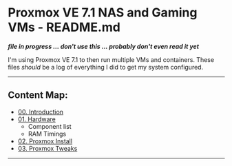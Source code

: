 # Proxmox VE 7.1 NAS and Gaming VMs - README.md

***file in progress ... don't use this ... probably don't even read it yet***

I'm using Proxmox VE 7.1 to then run multiple VMs and containers. These files *should* be a log of everything I did to get my system configured. 

---

## Content Map:

* [00. Introduction](00.Introduction.md)
* [01. Hardware](01.Hardware.md)
    + Component list
    + RAM Timings
* [02. Proxmox Install](02.ProxmoxInstall.md)
* [03. Proxmox Tweaks](03.ProxmoxTweaks.md)

---
